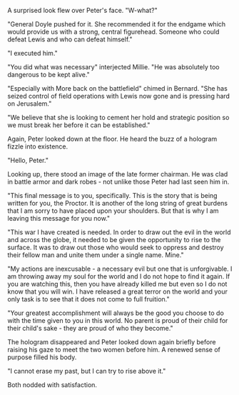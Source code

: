 A surprised look flew over Peter's face. "W-what?"

"General Doyle pushed for it. She recommended it for the endgame which would provide us with a strong, central figurehead. Someone who could defeat Lewis and who can defeat himself."

"I executed him."

"You did what was necessary" interjected Millie. "He was absolutely too dangerous to be kept alive."

"Especially with More back on the battlefield" chimed in Bernard. "She has seized control of field operations with Lewis now gone and is pressing hard on Jerusalem."

"We believe that she is looking to cement her hold and strategic position so we must break her before it can be established."

Again, Peter looked down at the floor. He heard the buzz of a hologram fizzle into existence.

"Hello, Peter."

Looking up, there stood an image of the late former chairman. He was clad in battle armor and dark robes - not unlike those Peter had last seen him in.

"This final message is to you, specifically. This is the story that is being written for you, the Proctor. It is another of the long string of great burdens that I am sorry to have placed upon your shoulders. But that is why I am leaving this message for you now."

"This war I have created is needed. In order to draw out the evil in the world and across the globe, it needed to be given the opportunity to rise to the surface. It was to draw out those who would seek to oppress and destroy their fellow man and unite them under a single name. Mine."

"My actions are inexcusable - a necessary evil but one that is unforgivable. I am throwing away my soul for the world and I do not hope to find it again. If you are watching this, then you have already killed me but even so I do not know that you will win. I have released a great terror on the world and your only task is to see that it does not come to full fruition."

"Your greatest accomplishment will always be the good you choose to do with the time given to you in this world. No parent is proud of their child for their child's sake - they are proud of who they become."

The hologram disappeared and Peter looked down again briefly before raising his gaze to meet the two women before him. A renewed sense of purpose filled his body.

"I cannot erase my past, but I can try to rise above it."

Both nodded with satisfaction.
